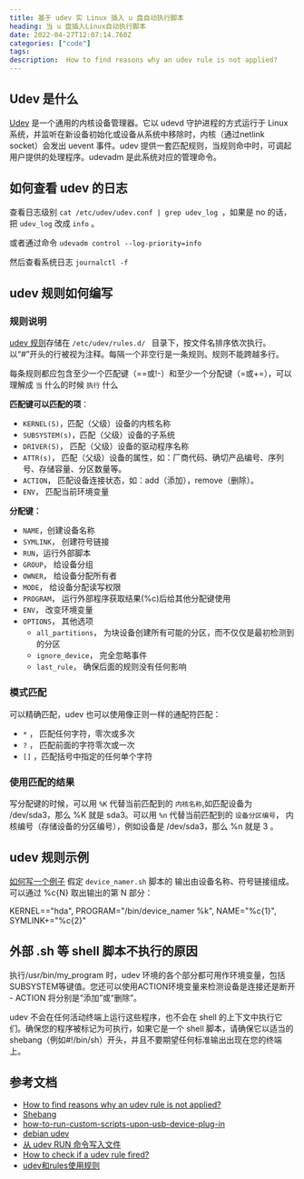 ```yaml
---
title: 基于 udev 实 Linux 插入 u 盘自动执行脚本
heading: 当 u 盘插入Linux自动执行脚本
date: 2022-04-27T12:07:14.760Z
categories: ["code"]
tags: 
description:  How to find reasons why an udev rule is not applied?
---
```


## Udev 是什么

[Udev](zh.wikipedia.org/wiki/Udev) 是一个通用的内核设备管理器。它以 udevd 守护进程的方式运行于 Linux 系统，并监听在新设备初始化或设备从系统中移除时，内核（通过netlink socket）会发出 uevent 事件。udev 提供一套匹配规则，当规则命中时，可调起用户提供的处理程序。udevadm 是此系统对应的管理命令。 


## 如何查看 udev 的日志
查看日志级别 `cat /etc/udev/udev.conf | grep udev_log `，如果是 no 的话，把 `udev_log` 改成 `info` 。

或者通过命令 `udevadm control --log-priority=info`

然后查看系统日志 `journalctl -f`


## udev 规则如何编写

### 规则说明

[udev 规则](http://reactivated.net/writing_udev_rules.html)存储在 `/etc/udev/rules.d/ ` 目录下，按文件名排序依次执行。以“#”开头的行被视为注释。每隔一个非空行是一条规则。规则不能跨越多行。

每条规则都应包含至少一个匹配键（==或!-）和至少一个分配键（=或+=），可以理解成 `当` 什么的时候 `执行` 什么

**匹配键可以匹配的项**：
- `KERNEL(S)`，匹配（父级）设备的内核名称
- `SUBSYSTEM(s)`，匹配（父级）设备的子系统
- `DRIVER(S)`， 匹配（父级）设备的驱动程序名称
- `ATTR(s)`， 匹配（父级）设备的属性，如：厂商代码、确切产品编号、序列号、存储容量、分区数量等。
- `ACTION`， 匹配设备连接状态，如：add（添加），remove（删除）。
- `ENV`， 匹配当前环境变量


**分配键：**
- `NAME`，创建设备名称
- `SYMLINK`， 创建符号链接
- `RUN`，运行外部脚本
- `GROUP`， 给设备分组
- `OWNER`， 给设备分配所有者
- `MODE`， 给设备分配读写权限
- `PROGRAM`， 运行外部程序获取结果(%c)后给其他分配键使用
- `ENV`， 改变环境变量
- `OPTIONS`， 其他选项
    - `all_partitions`， 为块设备创建所有可能的分区，而不仅仅是最初检测到的分区
    - `ignore_device`， 完全忽略事件
    - `last_rule`， 确保后面的规则没有任何影响

### 模式匹配

可以精确匹配，udev 也可以使用像正则一样的通配符匹配：
- `*` ， 匹配任何字符，零次或多次
- `?` ， 匹配前面的字符零次或一次
- `[]` ，匹配括号中指定的任何单个字符

### 使用匹配的结果

写分配键的时候，可以用 `%K` 代替当前匹配到的 `内核名称`,如匹配设备为 /dev/sda3，那么 %K 就是 sda3。可以用 `%n` 代替当前匹配到的 `设备分区编号`， 内核编号（存储设备的分区编号），例如设备是 /dev/sda3，那么 %n 就是 3 。

## udev 规则示例
[如何写一个例子](https://linux.cn/article-10329-1.html)
假定 `device_namer.sh` 脚本的 输出由设备名称、符号链接组成。可以通过 %c{N} 取出输出的第 N 部分：

KERNEL=="hda", PROGRAM="/bin/device_namer %k", NAME="%c{1}", SYMLINK+="%c{2}"



## 外部 .sh 等 shell 脚本不执行的原因

执行/usr/bin/my_program 时，udev 环境的各个部分都可用作环境变量，包括SUBSYSTEM等键值。您还可以使用ACTION环境变量来检测设备是连接还是断开 - ACTION 将分别是“添加”或“删除”。

udev 不会在任何活动终端上运行这些程序，也不会在 shell 的上下文中执行它们。确保您的程序被标记为可执行，如果它是一个 shell 脚本，请确保它以适当的shebang（例如#!/bin/sh）开头，并且不要期望任何标准输出出现在您的终端上。


## 参考文档

- [How to find reasons why an udev rule is not applied?](https://stackoverflow.com/questions/67123997/how-to-find-reasons-why-an-udev-rule-is-not-applied)
- [Shebang](zh.wikipedia.org/zh-hans/Shebang)
- [how-to-run-custom-scripts-upon-usb-device-plug-in](https://unix.stackexchange.com/questions/28548/how-to-run-custom-scripts-upon-usb-device-plug-in)
- [debian udev](https://wiki.debian.org/udev)
- [从 udev RUN 命令写入文件](https://superuser.com/questions/1273148/writing-to-a-file-from-a-udev-run-command)
- [How to check if a udev rule fired?](https://superuser.com/questions/677106/how-to-check-if-a-udev-rule-fired)
- [udev和rules使用规则](https://www.cnblogs.com/zhouhbing/p/4025748.html)